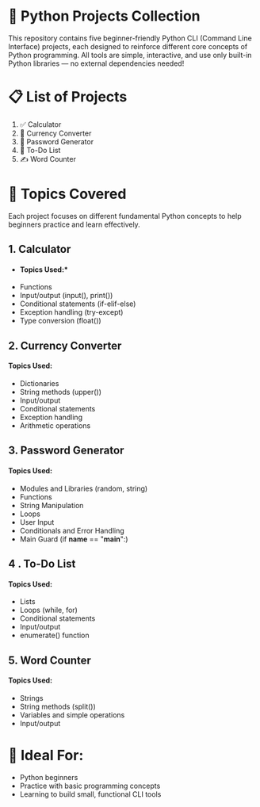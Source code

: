 # 🐍 Python Projects Collection
This repository contains five beginner-friendly Python CLI (Command Line Interface) projects, each designed to reinforce different core concepts of Python programming. All tools are simple, interactive, and use only built-in Python libraries — no external dependencies needed!

# 📋 List of Projects
1. ✅ Calculator
2. 💱 Currency Converter
3. 🔐 Password Generator
4. 📌 To-Do List
5. ✍️ Word Counter

# 🧠 Topics Covered
Each project focuses on different fundamental Python concepts to help beginners practice and learn effectively.
## 1. Calculator
* #### Topics Used:*
- Functions
- Input/output (input(), print())
- Conditional statements (if-elif-else)
- Exception handling (try-except)
- Type conversion (float())

## 2. Currency Converter
#### Topics Used:
- Dictionaries
- String methods (upper())
- Input/output
- Conditional statements
- Exception handling
- Arithmetic operations

## 3. Password Generator
#### Topics Used:
- Modules and Libraries (random, string)
- Functions
- String Manipulation
- Loops
- User Input
- Conditionals and Error Handling
- Main Guard (if __name__ == "__main__":)

## 4 . To-Do List
#### Topics Used:
- Lists
- Loops (while, for)
- Conditional statements
- Input/output
- enumerate() function 

## 5. Word Counter
#### Topics Used:
- Strings
- String methods (split())
- Variables and simple operations
- Input/output

# 🚀 Ideal For:
- Python beginners
- Practice with basic programming concepts
- Learning to build small, functional CLI tools
  
